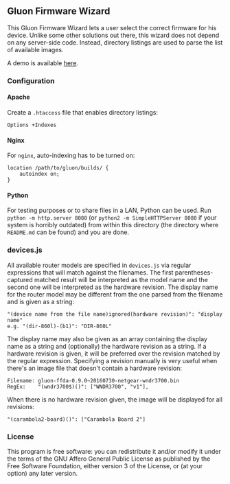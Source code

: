 Gluon Firmware Wizard
---

This Gluon Firmware Wizard lets a user select the correct firmware for his device. Unlike some other solutions out there, this wizard does not depend on any server-side code. Instead, directory listings are used to parse the list of available images.

A demo is available [here](https://freifunk-darmstadt.github.io/gluon-firmware-wizard/).

### Configuration
#### Apache
Create a `.htaccess` file that enables directory listings:
```
Options +Indexes
```

#### Nginx
For `nginx`, auto-indexing has to be turned on:
```
location /path/to/gluon/builds/ {
    autoindex on;
}
```

#### Python
For testing purposes or to share files in a LAN, Python can be used. Run `python -m http.server 8080` (or `python2 -m SimpleHTTPServer 8080` if your system is  horribly outdated) from within this directory (the directory where `README.md` can be found) and you are done.

### devices.js
All available router models are specified in `devices.js` via regular expressions that will match against the filenames. The first parentheses-captured matched result will be interpreted as the model name and the second one will be interpreted as the hardware revision. The display name for the router model may be different from the one parsed from the filename and is given as a string:

```
"(device name from the file name)ignored(hardware revision)": "display name"
e.g. "(dir-860l)-(b1)": "DIR-860L"
```

The display name may also be given as an array containing the display name as a string and (optionally) the hardware revision as a string. If a hardware revision is given, it will be preferred over the revision matched by the regular expression. Specifying a revision manually is very useful when there's an image file that doesn't contain a hardware revision:
```
Filename: gluon-ffda-0.9.0~20160730-netgear-wndr3700.bin
RegEx:    "(wndr3700$)()": ["WNDR3700", "v1"],
```

When there is no hardware revision given, the image will be displayed for all revisions:
```
"(carambola2-board)()": ["Carambola Board 2"]
```

### License
This program is free software: you can redistribute it and/or modify
it under the terms of the GNU Affero General Public License as published by
the Free Software Foundation, either version 3 of the License, or
(at your option) any later version.
